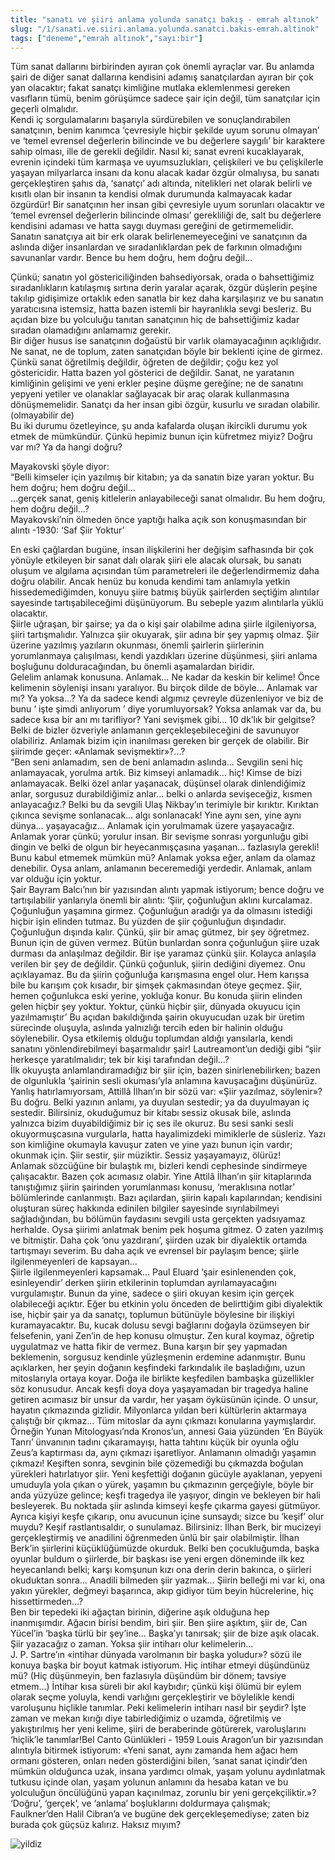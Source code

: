 ```yaml
---
title: "sanatı ve şiiri anlama yolunda sanatçı bakış - emrah altınok"
slug: "/1/sanati.ve.siiri.anlama.yolunda.sanatci.bakis-emrah.altinok"
tags: ["deneme","emrah altınok","sayı:bir"]
---
```


Tüm sanat dallarını birbirinden ayıran çok önemli ayraçlar var. Bu anlamda şairi de diğer sanat dallarına kendisini adamış sanatçılardan ayıran bir çok yan olacaktır; fakat sanatçı kimliğine mutlaka eklemlenmesi gereken vasıfların tümü, benim görüşümce sadece şair için değil, tüm sanatçılar için geçerli olmalıdır.  
Kendi iç sorgulamalarını başarıyla sürdürebilen ve sonuçlandırabilen sanatçının, benim kanımca ‘çevresiyle hiçbir şekilde uyum sorunu olmayan’ ve ‘temel evrensel değerlerin bilincinde ve bu değerlere saygılı’ bir karaktere sahip olması, ille de gerekli değildir. Nasıl ki; sanat evreni kucaklayarak, evrenin içindeki tüm karmaşa ve uyumsuzlukları, çelişkileri ve bu çelişkilerle yaşayan milyarlarca insanı da konu alacak kadar özgür olmalıysa, bu sanatı gerçekleştiren şahıs da, ‘sanatçı’ adı altında, nitelikleri net olarak belirli ve kısıtlı olan bir insanın ta kendisi olmak durumunda kalmayacak kadar özgürdür! Bir sanatçının her insan gibi çevresiyle uyum sorunları olacaktır ve ‘temel evrensel değerlerin bilincinde olması’ gerekliliği de, salt bu değerlere kendisini adaması ve hatta saygı duyması gereğini de getirmemelidir.  
Sanatın sanatçıya ait bir erk olarak belirlenemeyeceğini ve sanatçının da aslında diğer insanlardan ve sıradanlıklardan pek de farkının olmadığını savunanlar vardır. Bence bu hem doğru, hem doğru değil…

Çünkü; sanatın yol göstericiliğinden bahsediyorsak, orada o bahsettiğimiz sıradanlıkların katılaşmış sırtına derin yaralar açarak, özgür düşlerin peşine takılıp gidişimize ortaklık eden sanatla bir kez daha karşılaşırız ve bu sanatın yaratıcısına istemsiz, hatta bazen istemli bir hayranlıkla sevgi besleriz. Bu açıdan bize bu yolculuğu tanıtan sanatçının hiç de bahsettiğimiz kadar sıradan olamadığını anlamamız gerekir.  
Bir diğer husus ise sanatçının doğaüstü bir varlık olamayacağının açıklığıdır. Ne sanat, ne de toplum, zaten sanatçıdan böyle bir beklenti içine de girmez. Çünkü sanat öğretilmiş değildir, öğreten de değildir; çoğu kez yol göstericidir. Hatta bazen yol gösterici de değildir. Sanat, ne yaratanın kimliğinin gelişimi ve yeni erkler peşine düşme gereğine; ne de sanatını yepyeni yetiler ve olanaklar sağlayacak bir araç olarak kullanmasına dönüşmemelidir. Sanatçı da her insan gibi özgür, kusurlu ve sıradan olabilir. (olmayabilir de)  
Bu iki durumu özetleyince, şu anda kafalarda oluşan ikircikli durumu yok etmek de mümkündür. Çünkü hepimiz bunun için küfretmez miyiz? Doğru var mı? Ya da hangi doğru?

Mayakovski şöyle diyor:  
“Belli kimseler için yazılmış bir kitabın; ya da sanatın bize yararı yoktur. Bu hem doğru; hem doğru değil…  
…gerçek sanat, geniş kitlelerin anlayabileceği sanat olmalıdır. Bu hem doğru, hem doğru değil…?  
Mayakovski’nin ölmeden önce yaptığı halka açık son konuşmasından bir alıntı -1930: ‘Saf Şiir Yoktur’

En eski çağlardan bugüne, insan ilişkilerini her değişim safhasında bir çok yönüyle etkileyen bir sanat dalı olarak şiiri ele alacak olursak, bu sanatı oluşum ve algılama açısından tüm parametreleri ile değerlendirmemiz daha doğru olabilir. Ancak henüz bu konuda kendimi tam anlamıyla yetkin hissedemediğimden, konuyu şiire batmış büyük şairlerden seçtiğim alıntılar sayesinde tartışabileceğimi düşünüyorum. Bu sebeple yazım alıntılarla yüklü olacaktır.  
Şiirle uğraşan, bir şairse; ya da o kişi şair olabilme adına şiirle ilgileniyorsa, şiiri tartışmalıdır. Yalnızca şiir okuyarak, şiir adına bir şey yapmış olmaz. Şiir üzerine yazılmış yazıların okunması, önemli şairlerin şiirlerinin yorumlanmaya çalışılması, kendi yazdıkları üzerine düşünmesi, şiiri anlama boşluğunu dolduracağından, bu önemli aşamalardan biridir.  
Gelelim anlamak konusuna. Anlamak… Ne kadar da keskin bir kelime! Önce kelimenin söylenişi insanı yaralıyor. Bu birçok dilde de böyle… Anlamak var mı? Ya yoksa…? Ya da sadece kendi algımız çevreyle düzenleniyor ve biz de bunu ‘ işte şimdi anlıyorum ’ diye yorumluyorsak? Yoksa anlamak var da, bu sadece kısa bir anı mı tarifliyor? Yani sevişmek gibi… 10 dk’lık bir gelgitse? Belki de bizler özveriyle anlamanın gerçekleşebileceğini de savunuyor olabiliriz. Anlamak bizim için inanılması gereken bir gerçek de olabilir. Bir şiirimde geçer: «Anlamak sevişmektir»?…?  
“Ben seni anlamadım, sen de beni anlamadın aslında… Sevgilin seni hiç anlamayacak, yorulma artık. Biz kimseyi anlamadık… hiç! Kimse de bizi anlamayacak. Belki özel anlar yaşanacak, düşünsel olarak dinlendiğimiz anlar, sorgusuz durabildiğimiz anlar… belki o anlarda sevişeceğiz, kısmen anlayacağız.? Belki bu da sevgili Ulaş Nikbay’ın terimiyle bir kırıktır. Kırıktan çıkınca sevişme sonlanacak… algı sonlanacak! Yine aynı sen, yine aynı dünya… yaşayacağız… Anlamak için yorulmamak üzere yaşayacağız. Anlamak yorar çünkü; yorulur insan. Bir sevişme sonrası yorgunluğu gibi dingin ve belki de olgun bir heyecanmışçasına yaşanan… fazlasıyla gerekli! Bunu kabul etmemek mümkün mü? Anlamak yoksa eğer, anlam da olamaz denebilir. Oysa anlam, anlamanın beceremediği yerdedir. Anlamak, anlam var olduğu için yoktur.  
Şair Bayram Balcı’nın bir yazısından alıntı yapmak istiyorum; bence doğru ve tartışılabilir yanlarıyla önemli bir alıntı: ‘Şiir, çoğunluğun aklını kurcalamaz. Çoğunluğun yaşamına girmez. Çoğunluğun aradığı ya da olmasını istediği hiçbir işin elinden tutmaz. Bu yüzden de şiir çoğunluğun dışındadır. Çoğunluğun dışında kalır. Çünkü, şiir bir amaç gütmez, bir şey öğretmez. Bunun için de güven vermez. Bütün bunlardan sonra çoğunluğun şiire uzak durması da anlaşılmaz değildir. Bir işe yaramaz çünkü şiir. Kolayca anlaşıla verilen bir şey de değildir. Çünkü çoğunluk, şiirin dediğini diyemez. Onu açıklayamaz. Bu da şiirin çoğunluğa karışmasına engel olur. Hem karışsa bile bu karışım çok kısadır, bir şimşek çakmasından öteye geçmez. Şiir, hemen çoğunlukca eski yerine, yokluğa konur. Bu konuda şiirin elinden gelen hiçbir şey yoktur. Yoktur, çünkü hiçbir şiir, dünyada okuyucu için yazılmamıştır’ Bu açıdan bakıldığında şairin okuyucudan uzak bir üretim sürecinde oluşuyla, aslında yalnızlığı tercih eden bir halinin olduğu söylenebilir. Oysa etkilemiş olduğu toplumdan aldığı yansılarla, kendi sanatını yönlendirebilmeyi başarmalıdır şair! Lautreamont’un dediği gibi “şiir herkesçe yaratılmalıdır; tek bir kişi tarafından değil…?  
İlk okuyuşta anlamlandıramadığız bir şiir için, bazen sinirlenebilirken; bazen de olgunlukla ‘şairinin sesli okuması’yla anlamına kavuşacağını düşünürüz. Yanlış hatırlamıyorsam, Attillâ İlhan’ın bir sözü var: «Şiir yazılmaz, söylenir»? Bu doğru. Belki yazının anlamı, ya duyulan sestedir; ya da duyulmayan iç sestedir. Bilirsiniz, okuduğumuz bir kitabı sessiz okusak bile, aslında yalnızca bizim duyabildiğimiz bir iç ses ile okuruz. Bu sesi sanki sesli okuyormuşcasına vurgularla, hatta hayalimizdeki mimiklerle de süsleriz. Yazı son kimliğine okumayla kavuşur zaten ve yine yazı bunun için vardır; okunmak için. Şiir sestir, şiir müziktir. Sessiz yaşayamayız, ölürüz!  
Anlamak sözcüğüne bir bulaştık mı, bizleri kendi cephesinde sindirmeye çalışacaktır. Bazen çok acımasız olabir. Yine Attilâ İlhan’ın şiir kitaplarında tanıştığımız şiirin şairinden yorumlanması konusu, ‘meraklısına notlar’ bölümlerinde canlanmıştı. Bazı açılardan, şiirin kapalı kapılarından; kendisini oluşturan süreç hakkında edinilen bilgiler sayesinde sıyrılabilmeyi sağladığından, bu bölümün faydasını sevgili usta gerçekten yadsıyamaz herhalde. Oysa şiirimi anlatmak benim pek hoşuma gitmez. O zaten yazılmış ve bitmiştir. Daha çok ‘onu yazdıranı’, şiirden uzak bir diyalektik ortamda tartışmayı severim. Bu daha açık ve evrensel bir paylaşım bence; şiirle ilgilenmeyenleri de kapsayan…  
Şiirle ilgilenmeyenleri kapsamak… Paul Eluard ‘şair esinlenenden çok, esinleyendir’ derken şiirin etkilerinin toplumdan ayrılamayacağını vurgulamıştır. Bunun da yine, sadece o şiiri okuyan kesim için gerçek olabileceği açıktır. Eğer bu etkinin yolu önceden de belirttiğim gibi diyalektik ise, hiçbir şair ya da sanatçı, toplumun bütünüyle böylesine bir ilişkiyi kuramayacaktır. Bu, kucak dolusu sevgi bağlarını doğayla özümseyen bir felsefenin, yani Zen’in de hep konusu olmuştur. Zen kural koymaz, öğretip uygulatmaz ve hatta fikir de vermez. Buna karşın bir şey yapmadan beklemenin, sorgusuz kendinle yüzleşmenin erdemine adanmıştır. Bunu açıklarken, her şeyin doğanın keşfindeki farkındalık ile başladığını, uzun mitoslarıyla ortaya koyar. Doğa ile birlikte keşfedilen bambaşka güzellikler söz konusudur. Ancak keşfi doya doya yaşayamadan bir tragedya haline getiren acımasız bir unsur da vardır, her yaşam öyküsünün içinde. O unsur, hayatın çıkmazında gizlidir. Milyonlarca yıldan beri kültürlerin aktarmaya çalıştığı bir çıkmaz… Tüm mitoslar da aynı çıkmazı konularına yaymışlardır. Örneğin Yunan Mitologyası’nda Kronos’un, annesi Gaia yüzünden ‘En Büyük Tanrı’ ünvanının tadını çıkaramayışı, hatta tahtını küçük bir oyunla oğlu Zeus’a kaptırması da, aynı çıkmazı işaretliyor. Anlamanın olmadığı yaşamın çıkmazı! Keşiften sonra, sevginin bile çözemediği bu çıkmazda boğulan yürekleri hatırlatıyor şiir. Yeni keşfettiği doğanın gücüyle ayaklanan, yepyeni umuduyla yola çıkan o yürek, yaşamın bu çıkmazının gerçeğiyle, böyle bir anda yüzyüze gelince; keşfi tragedya ile yaşıyor, dingin ve bekleyen bir hali besleyerek. Bu noktada şiir aslında kimseyi keşfe çıkarma gayesi gütmüyor. Ayrıca kişiyi keşfe çıkarıp, onu avucunun içine sunsaydı; sizce bu ‘keşif’ olur muydu? Keşif rastlantısaldır, o sunulamaz.
Bilirsiniz: İlhan Berk, bir mucizeyi gerçekleştirmiş ve anadilini öğrenmeden ünlü bir şair olabilmiştir. İlhan Berk’in şiirlerini küçüklüğümüzde okurduk. Belki ben çocukluğumda, başka oyunlar buldum o şiirlerde, bir başkası ise yeni ergen döneminde ilk kez heyecanlandı belki; karşı komşunun kızı ona derin derin bakınca, o şiirleri okuduktan sonra…
Anadili bilmeden şiir yazmak… Şiirin belleği mi var ki, ona yakın yürekler, değmeyi başarınca, akıp gidiyor tüm beyin hücrelerine, hiç hissettirmeden…?  
Ben bir tepedeki iki ağaçtan birinin, diğerine aşık olduğuna hep inanmışımdır. Ağacın birisi bendim, biri şiir. Ben şiire aşıktım, şiir de, Can Yücel’in ‘başka türlü bir şey’ine… Başka’yı tanırsak; şiir de bize aşık olacak. Şiir yazacağız o zaman. Yoksa şiir intiharı olur kelimelerin…  
J. P. Sartre’ın «intihar dünyada varolmanın bir başka yoludur»? sözü ile konuya başka bir boyut katmak istiyorum. Hiç intihar etmeyi düşündünüz mü? (Hiç düşünmeyin, ben fazlasıyla düşündüm bir dönem; tavsiye etmem…) İntihar kısa süreli bir akıl kaybıdır; çünkü kişi ölümü bir eylem olarak seçme yoluyla, kendi varlığını gerçekleştirir ve böylelikle kendi varoluşunu hiçlikle tanımlar. Peki kelimelerin intiharı nasıl bir şeydir? İşte zaman ve mekan kırığı diye tabirlediğimiz o uzamda, öğretilmiş ve yakıştırılmış her yeni kelime, şiiri de beraberinde götürerek, varoluşlarını ‘hiçlik’le tanımlar!Bel Canto Günlükleri - 1959
Louis Aragon’un bir yazısından alıntıyla bitirmek istiyorum: «Yeni sanat, aynı zamanda hem ağacı hem ormanı gösteren, onları neden gösterdiğini bilen, ‘sanat sanat içindir’den mümkün olduğunca uzak, insana yardımcı olmak, yaşam yolunu aydınlatmak tutkusu içinde olan, yaşam yolunun anlamını da hesaba katan ve bu yolculuğun öncülüğünü yapan kaçınılmaz, zorunlu bir yeni gerçekçiliktir.»?  
‘Doğru’, ‘gerçek’, ve ‘anlama’ boşluklarını doldurmaya çalışmak; Faulkner’den Halil Cibran’a ve bugüne dek gerçekleşemediyse; zaten biz burada çok güçsüz kalırız.
Haksız mıyım?

![yildiz](/img/ky01_12_zaferyalcinpinar.jpg)
